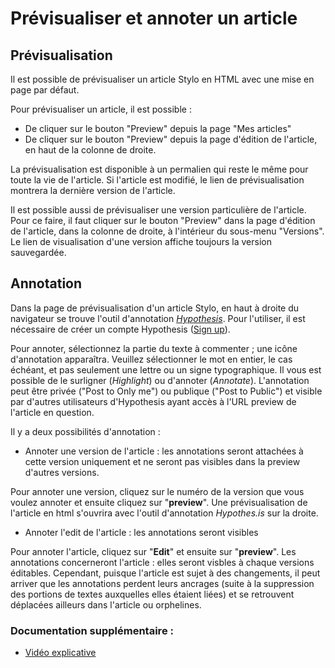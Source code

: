 # Prévisualiser et annoter un article

## Prévisualisation
Il est possible de prévisualiser un article Stylo en HTML avec une mise en page par défaut.

Pour prévisualiser un article, il est possible :

- De cliquer sur le bouton "Preview" depuis la page "Mes articles"
- De cliquer sur le bouton "Preview" depuis la page d'édition de l'article, en haut de la colonne de droite.

La prévisualisation est disponible à un permalien qui reste le même pour toute la vie de l'article. Si l'article est modifié, le lien de prévisualisation montrera la dernière version de l'article.

Il est possible aussi de prévisualiser une version particulière de l'article. Pour ce faire, il faut cliquer sur le bouton "Preview" dans la page d'édition de l'article, dans la colonne de droite, à l'intérieur du sous-menu "Versions".
Le lien de visualisation d'une version affiche toujours la version sauvegardée.

## Annotation

Dans la page de prévisualisation d'un article Stylo, en haut à droite du navigateur se trouve l'outil d'annotation [*Hypothesis*](https://web.hypothes.is/). Pour l'utiliser, il est nécessaire de créer un compte Hypothesis ([Sign up](https://web.hypothes.is/start/)).

Pour annoter, sélectionnez la partie du texte à commenter ; une icône d'annotation apparaîtra. Veuillez sélectionner le mot en entier, le cas échéant, et pas seulement une lettre ou un signe typographique. Il vous est possible de le surligner (*Highlight*) ou d'annoter (*Annotate*). L'annotation peut être privée ("Post to Only me") ou publique ("Post to Public") et visible par d'autres utilisateurs d'Hypothesis ayant accès à l'URL preview de l'article en question.

Il y a deux possibilités d'annotation :

- Annoter une version de l'article : les annotations seront attachées à cette version uniquement et ne seront pas visibles dans la preview d'autres versions. 

Pour annoter une version, cliquez sur le numéro de la version que vous voulez annoter et ensuite cliquez sur "**preview**". Une prévisualisation de l'article en html s'ouvrira avec l'outil d'annotation *Hypothes.is* sur la droite.

- Annoter l'edit de l'article : les annotations seront visibles 

Pour annoter l'article, cliquez sur "**Edit**" et ensuite sur "**preview**". Les annotations concerneront l'article : elles seront visbles à chaque versions éditables. Cependant, puisque l'article est sujet à des changements, il peut arriver que les annotations perdent leurs ancrages (suite à la suppression des portions de textes auxquelles elles étaient liées) et se retrouvent déplacées ailleurs dans l'article ou orphelines. 

### Documentation supplémentaire : 
- [Vidéo explicative](https://youtu.be/zdQRv9wndcE)

